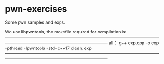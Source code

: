 # pwn-exercises
Some pwn samples and exps.

We use libpwntools, the makefile required for compilation is:
————————————————————————————————————————————————————————————
all：
        g++ exp.cpp -o exp -pthread -lpwntools -std=c++17
clean:
        exp
————————————————————————————————————————————————————————————
